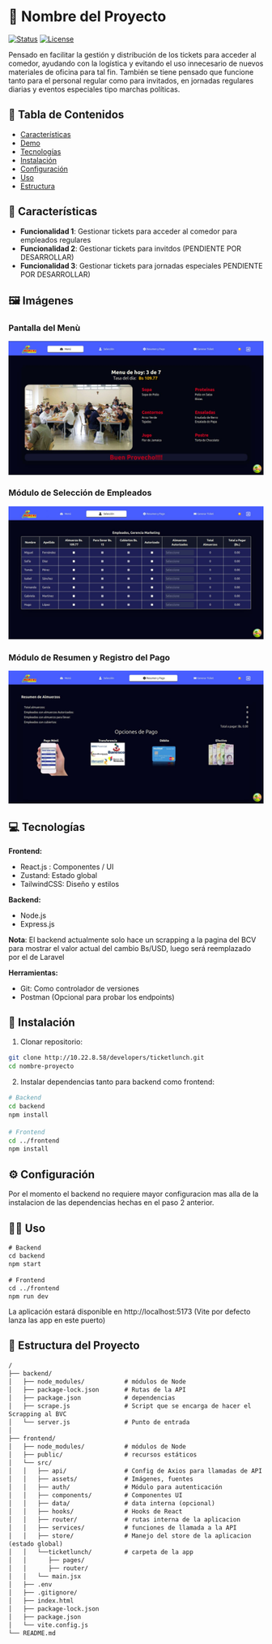 # 🚀 Nombre del Proyecto

[![Status](https://img.shields.io/badge/status-active-success.svg)]()
[![License](https://img.shields.io/badge/license-MIT-blue.svg)](LICENSE)

 Pensado en facilitar la gestión y distribución de los tickets para acceder al comedor, ayudando con la logística y evitando el uso innecesario de nuevos materiales de oficina para tal fin. También se tiene pensado que funcione tanto para el personal regular como para invitados, en jornadas regulares diarias y eventos especiales tipo marchas políticas.
          

## 📌 Tabla de Contenidos
- [Características](#🌟-características)
- [Demo](#🎮-demo)
- [Tecnologías](#💻-tecnologías)
- [Instalación](#🔧-instalación)
- [Configuración](#⚙️-configuración)
- [Uso](#🏃‍♂️-uso)
- [Estructura](#📂-estructura-del-proyecto)


## 🌟 Características
- **Funcionalidad 1**: Gestionar tickets para acceder al comedor para empleados regulares
- **Funcionalidad 2**: Gestionar tickets para invitdos (PENDIENTE POR DESARROLLAR)
- **Funcionalidad 3**: Gestionar tickets para jornadas especiales PENDIENTE POR DESARROLLAR)

## 🖼️ Imágenes
### Pantalla del Menù
![Pantalla_Menu](/frontend/public/TicketLunchMenu.jpg)

### Módulo de Selección de Empleados
![Seleccion_empleados](/frontend/public/TicketLunchSeleccion.jpg)

### Módulo de Resumen y Registro del Pago
![Diagrama de Arquitectura](/frontend/public/TicketLunchResumenPago.jpg)

## 💻 Tecnologías
**Frontend:**
- React.js : Componentes / UI
- Zustand: Estado global
- TailwindCSS: Diseño y estilos

**Backend:**
- Node.js
- Express.js

**Nota**: El backend actualmente solo hace un scrapping a la pagina del BCV para mostrar el valor actual del cambio Bs/USD, luego será reemplazado por el de Laravel

**Herramientas:**
- Git: Como controlador de versiones
- Postman (Opcional para probar los endpoints)


## 🔧 Instalación
1. Clonar repositorio:
```bash
git clone http://10.22.8.58/developers/ticketlunch.git
cd nombre-proyecto
```

2. Instalar dependencias tanto para backend como frontend:
```bash
# Backend
cd backend
npm install

# Frontend
cd ../frontend
npm install
```

## ⚙️ Configuración
Por el momento el backend no requiere mayor configuracion mas alla de la instalacion de las dependencias hechas en el paso 2 anterior.

## 🏃‍♂️ Uso

```
# Backend
cd backend
npm start

# Frontend
cd ../frontend
npm run dev
```

La aplicación estará disponible en http://localhost:5173 (Vite por defecto lanza las app en este puerto)

## 📂 Estructura del Proyecto
```
/
├── backend/
│   ├── node_modules/           # módulos de Node
│   ├── package-lock.json       # Rutas de la API
│   ├── package.json            # dependencias
│   ├── scrape.js               # Script que se encarga de hacer el Scrapping al BVC
│   └── server.js               # Punto de entrada
│
├── frontend/
│   ├── node_modules/           # módulos de Node
│   ├── public/                 # recursos estáticos
│   └── src/
│   │   ├── api/                # Config de Axios para llamadas de API
│   │   ├── assets/             # Imágenes, fuentes
│   │   ├── auth/               # Módulo para autenticación
│   │   ├── components/         # Componentes UI
│   │   ├── data/               # data interna (opcional)
│   │   ├── hooks/              # Hooks de React
│   │   ├── router/             # rutas interna de la aplicacion
│   │   ├── services/           # funciones de llamada a la API
│   │   ├── store/              # Manejo del store de la aplicacion (estado global)
│   │   └──ticketlunch/         # carpeta de la app
│   │      ├── pages/
│   │      ├── router/
│   │   └── main.jsx
│   ├── .env
│   ├── .gitignore/
│   ├── index.html
│   ├── package-lock.json
│   ├── package.json
│   └── vite.config.js
└── README.md
```